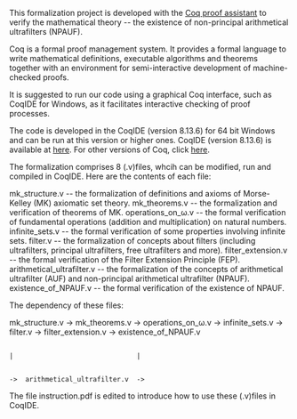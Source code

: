 This formalization project is developed with the [Coq proof assistant](https://coq.inria.fr/) to verify the mathematical theory -- the existence of non-principal arithmetical ultrafilters (NPAUF).

Coq is a formal proof management system. It provides a formal language to write mathematical definitions, executable algorithms and theorems together with an environment for semi-interactive development of machine-checked proofs.

It is suggested to run our code using a graphical Coq interface, such as CoqIDE for Windows, as it facilitates interactive checking of proof processes.

The code is developed in the CoqIDE (version 8.13.6) for 64 bit Windows and can be run at this version or higher ones.
CoqIDE (version 8.13.6) is available at [here](https://github.com/coq/platform/releases/download/2021.02.1/coq-platform-2021.02.1-installer-windows-x86_64.exe).
For other versions of Coq, click [here](https://coq.inria.fr/download).

The formalization comprises 8 (.v)files, whcih can be modified, run and compiled in CoqIDE. Here are the contents of each file:

mk_structure.v                 --  the formalization of definitions and axioms of Morse-Kelley (MK) axiomatic set theory.
mk_theorems.v                  --  the formalization and verification of theorems of MK.
operations_on_ω.v              --  the formal verification of fundamental operations (addition and multiplication) on natural numbers. 
infinite_sets.v                --  the formal verification of some properties involving infinite sets.
filter.v                       --  the formalization of concepts about filters (including ultrafilters, principal ultrafilters, free ultrafilters and more).
filter_extension.v             --  the formal verification of the Filter Extension Principle (FEP).
arithmetical_ultrafilter.v     --  the formalization of the concepts of arithmetical ultrafilter (AUF) and non-principal arithmetical ultrafilter (NPAUF).
existence_of_NPAUF.v           --  the formal verification of the existence of NPAUF.

The dependency of these files:

mk_structure.v  ->  mk_theorems.v  -> operations_on_ω.v  ->  infinite_sets.v  ->  filter.v  ->      filter_extension.v      ->  existence_of_NPAUF.v

                                                                                            |                               |
                                                                                            
                                                                                            ->  arithmetical_ultrafilter.v  ->

The file instruction.pdf is edited to introduce how to use these (.v)files in CoqIDE.
